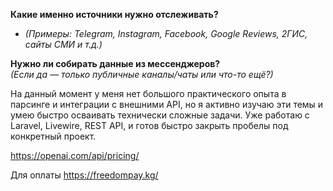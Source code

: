 **Какие именно источники нужно отслеживать?**
- _(Примеры: Telegram, Instagram, Facebook, Google Reviews, 2ГИС, сайты СМИ и т.д.)_

**Нужно ли собирать данные из мессенджеров?**  
_(Если да — только публичные каналы/чаты или что-то ещё?)_


На данный момент у меня нет большого практического опыта в парсинге и интеграции с внешними API, но я активно изучаю эти темы и умею быстро осваивать технически сложные задачи. Уже работаю с Laravel, Livewire, REST API, и готов быстро закрыть пробелы под конкретный проект.


https://openai.com/api/pricing/



Для оплаты
https://freedompay.kg/

